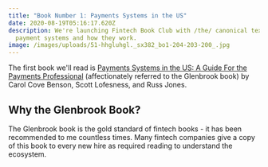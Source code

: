 ```yaml
---
title: "Book Number 1: Payments Systems in the US"
date: 2020-08-19T05:16:17.620Z
description: We're launching Fintech Book Club with /the/ canonical text on
  payment systems and how they work.
image: /images/uploads/51-hhgluhgl._sx382_bo1-204-203-200_.jpg
---
```

The first book we'll read is [Payments Systems in the US: A Guide For the Payments Professional](https://amzn.to/2Df5aWJ) (affectionately referred to the Glenbrook book) by Carol Cove Benson, Scott Lofesness, and Russ Jones.

## Why the Glenbrook Book?

The Glenbrook book is the gold standard of fintech books - it has been recommended to me countless times. Many fintech companies give a copy of this book to every new hire as required reading to understand the ecosystem.